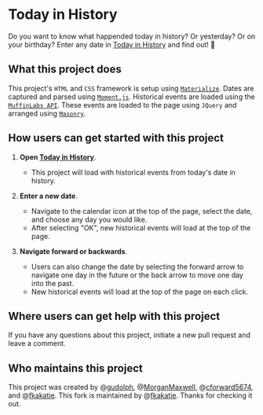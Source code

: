 # Today in History #
Do you want to know what happended today in history? Or yesterday? Or on your birthday? Enter any date in [Today in History](https://fkakatie.github.io/today-in-history/) and find out! :date:

## What this project does ## 
This project's `HTML` and `CSS` framework is setup using [`Materialize`](https://materializecss.com/). Dates are captured and parsed using [`Moment.js`](https://momentjs.com/). Historical events are loaded using the [`MuffinLabs API`](https://history.muffinlabs.com/). These events are loaded to the page using `JQuery` and arranged using [`Masonry`](https://masonry.desandro.com/).  

## How users can get started with this project ## 

1. **Open [Today in History](https://fkakatie.github.io/today-in-history/)**.
    - This project will load with historical events from today's date in history. 

2. **Enter a new date**.
    - Navigate to the calendar icon at the top of the page, select the date, and choose any day you would like.
    - After selecting "OK", new historical events will load at the top of the page.

3. **Navigate forward or backwards**.
    - Users can also change the date by selecting the forward arrow to navigate one day in the future or the back arrow to move one day into the past.  
    - New historical events will load at the top of the page on each click. 

## Where users can get help with this project ##
If you have any questions about this project, initiate a new pull request and leave a comment.

## Who maintains this project ## 
This project was created by @[gudolph](https://github.com/gudolph), @[MorganMaxwell](https://github.com/MorganMaxwell), @[cforward5674](https://github.com/cforward5674), and @[fkakatie](https://github.com/fkakatie). This fork is maintained by @[fkakatie](https://github.com/fkakatie). Thanks for checking it out.
